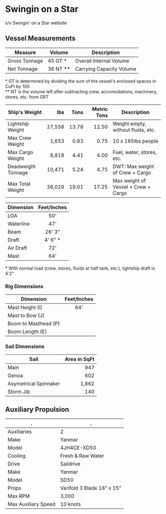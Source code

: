 # Swingin on a Star

s/v Swingin' on a Star website


## Vessel Measurements

|Measure        | Volume    | Description             |
|---------------|-----------|-------------------------|
|Gross Tonnage  |	45 GT \*  | Overall Internal Volume |
|Net Tonnage    |	36 NT \*\*| Carrying Capacity Volume|

\* GT is determined by dividing the sum of the vessel's enclosed spaces in CuFt by 100  
\*\* NT is the volume left after subtracting crew, accomodations, machinery, stores, etc. from GRT


|Ship's Weight     | lbs         |  Tons | Metric Tons | Description                       |
|------------------|------------:|------:|------------:|-----------------------------------|
|Lightship Weight  |      27,558 | 13.78 |       12.50 |Weight empty, without fluids, etc. |
|Max Crew Weight   |       1,653 |  0.83 |        0.75 |10 x 165lbs people                 |
|Max Cargo Weight  |       8,818 |  4.41 |        4.00 |Fuel, water, stores, etc.          |
|Deadweight Tonnage|      10,471 |  5.24 |        4.75 |DWT: Max weight of Crew + Cargo         |   
|Max Total Weight  |      38,029 | 19.01 |       17.25 |Max weight of Vessel + Crew + Cargo|


| Dimension | Feet/Inches |
|-----------|:-----------:|
|LOA        |50'          |
|Waterline  |47'          |
|Beam       |26' 3"       |
|Draft      |4' 6" \*     |
|Air Draft  |72'          |
|Mast       |64'          |

\* With normal load (crew, stores, fluids at half tank, etc.), lightship draft is 4'2"


### Rig Dimensions

| Dimension          | Feet/Inches |
|--------------------|:-----------:|
|Mast Height (I)     |64'          |
|Mast to Bow (J)     |             |
|Boom to Masthead (P)|             |
|Boom Length (E)     |             |


### Sail Dimensions

| Sail                |Area in SqFt|
|---------------------|-----------:|
|Main                 |947         |
|Genoa                |602         |
|Asymetrical Spinnaker|1,862       |
|Storm Jib            |140         |


## Auxiliary Propulsion

|.                    |.                          |
|---------------------|---------------------------|
|Auxiliaries          |2                          |
|Make                 |Yanmar                     |
|Model                |4JH4CE-XD50                |
|Cooling              |Fresh & Raw Water          |
|Drive                |Saildrive                  |
|Make                 |Yanmar                     |
|Model                |SD50                       |
|Props                |Varifold 3 Blade 18" x 15" |
|Max RPM              |3,000                      |
|Max Auxiliary Speed  |10 knots                   |


